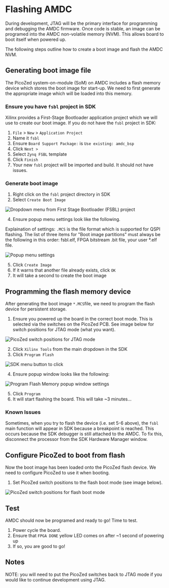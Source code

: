 # Flashing AMDC

During development, JTAG will be the primary interface for programming and debugging the AMDC firmware. Once code is stable, an image can be programed into the AMDC non-volatile memory (NVM). This allows board to boot itself when powered up.

The following steps outline how to create a boot image and flash the AMDC NVM.

## Generating boot image file

The PicoZed system-on-module (SoM) on AMDC includes a flash memory device which stores the boot image for start-up. We need to first generate the appropriate image which will be loaded into this memory.

### Ensure you have `fsbl` project in SDK

Xilinx provides a First-Stage Bootloader application project which we will use to create our boot image. If you do not have the `fsbl` project in SDK:

1. `File` > `New` > `Application Project`
2. Name it `fsbl`
3. Ensure `Board Support Package:` is `Use existing: amdc_bsp`
4. Click `Next >`
5. Select `Zynq FSBL` template
6. Click `Finish`
7. Your new `fsbl` project will be imported and build. It should not have issues.

### Generate boot image

1.  Right click on the `fsbl` project directory in SDK
2.  Select `Create Boot Image`

![Dropdown menu from First Stage Bootloader (FSBL) project](images/flashing/img1.png)

4. Ensure popup menu settings look like the following.

Explaination of settings: `.MCS` is the file format which is supported for QSPI flashing. The list of three items for "Boot image partitions" must always be the following in this order: fsbl.elf, FPGA bitstream .bit file, your user *.elf file.

![Popup menu settings](images/flashing/img2.png)

5. Click `Create Image`
6. If it warns that another file already exists, click `OK`
7. It will take a second to create the boot image

## Programming the flash memory device

After generating the boot image `*.MCS`file, we need to program the flash device for persistent storage.

1. Ensure you powered up the board in the correct boot mode. This is selected via the switches on the PicoZed PCB. See image below for switch positions for JTAG mode (what you want).

![PicoZed switch positions for JTAG mode](images/flashing/sw-jtag.jpg)
 
2. Click `Xilinx Tools` from the main dropdown in the SDK
3. Click `Program Flash`

![SDK menu button to click](images/flashing/img3.png)

4. Ensure popup window looks like the following:

![Program Flash Memory popup window settings](images/flashing/img4.png)

5. Click `Program`
6. It will start flashing the board. This will take ~3 minutes...

### Known Issues

Sometimes, when you try to flash the device (i.e. set 5-6 above), the `fsbl` main function will appear in SDK because a breakpoint is reached. This occurs because the SDK debugger is still attached to the AMDC. To fix this, disconnect the processor from the SDK Hardware Manager window.

## Configure PicoZed to boot from flash

Now the boot image has been loaded onto the PicoZed flash device. We need to configure PicoZed to use it when booting.

1. Set PicoZed switch positions to the flash boot mode (see image below).

![PicoZed switch positions for flash boot mode](images/flashing/sw-flash.jpg)

## Test

AMDC should now be programed and ready to go! Time to test.

1.  Power cycle the board.
2.  Ensure that `FPGA DONE` yellow LED comes on after ~1 second of powering up
3. If so, you are good to go!

## Notes

NOTE: you will need to put the PicoZed switches back to JTAG mode if you would like to continue development using JTAG.